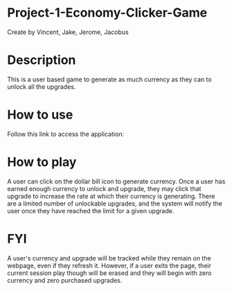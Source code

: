 # Project-1-Economy-Clicker-Game
 Create by Vincent, Jake, Jerome, Jacobus

# Description
 This is a user based game to generate as much currency as they can to unlock all the upgrades.

# How to use
 Follow this link to access the application:

# How to play
 A user can click on the dollar bill icon to generate currency.
 Once a user has earned enough currency to unlock and upgrade, they may click that upgrade to increase the rate at which their currency is generating.
 There are a limited number of unlockable upgrades, and the system will notify the user once they have reached the limit for a given upgrade.

# FYI
 A user's  currency and upgrade will be tracked while they remain on the webpage, even if they refresh it. However, if a user exits the page, their current session play though will be erased and they will begin with zero currency and zero purchased upgrades.
